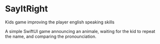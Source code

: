 # SayItRight
Kids game improving the player english speaking skills

A simple SwiftUI game announcing an animale, waiting for the kid to repeat the name, and comparing the pronounciation.
